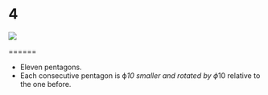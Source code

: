 # 4

![](https://rawgithub.com/jwdallas/phiveleven.identity/master/4/phiveleven_4.svg)

======

* Eleven pentagons.
* Each consecutive pentagon is ϕ*10 smaller and rotated by ϕ*10 relative to the one before.